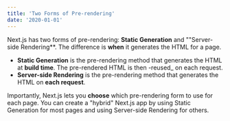 ```yaml
---
title: 'Two Forms of Pre-rendering'
date: '2020-01-01'
---
```


Next.js has two forms of pre-rendering: **Static Generation** and ""Server-side Rendering**.  The difference is **when** it generates the HTML for a page. 

- **Static Generation** is the pre-rendering method that generates the HTML at **build time**.  The pre-rendered HTML is then -reused_ on each request. 
- **Server-side Rendering** is the pre-rendering method that generates the HTML on **each request**.

Importantly, Next.js lets you **choose** which pre-rendering form to  use for each page.  You can create a "hybrid" Next.js app by using Static Generation for  most pages and using Server-side Rendering for others. 